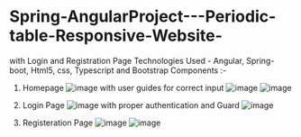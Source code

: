 # Spring-AngularProject---Periodic-table-Responsive-Website-
with Login and Registration Page
Technologies Used - Angular, Spring-boot, Html5, css, Typescript and Bootstrap
Components :-

1) Homepage
![image](https://user-images.githubusercontent.com/55474401/206989762-8cfa2e58-d09c-45c6-a8b2-956950006cf8.png)
with user guides for correct input
![image](https://user-images.githubusercontent.com/55474401/206989906-3e5f97de-ca0e-42b8-b423-fd6965588aa5.png)
![image](https://user-images.githubusercontent.com/55474401/206989981-106c51a5-256e-45ff-ba2a-d1f33276152a.png)

2) Login Page
![image](https://user-images.githubusercontent.com/55474401/206990258-ba7aca81-b6f2-43e9-bbfa-3b3b31eaa86a.png)
with proper authentication and Guard
![image](https://user-images.githubusercontent.com/55474401/206990373-c483e6e4-f6e3-49b5-86a7-10b330cca1a6.png)

3) Registeration Page
![image](https://user-images.githubusercontent.com/55474401/206990481-e2be0b49-8300-49c3-95ec-c2dac80b0bdc.png)
![image](https://user-images.githubusercontent.com/55474401/206990535-f633a747-4b6e-47e0-9fe2-632bdde67b5a.png)

